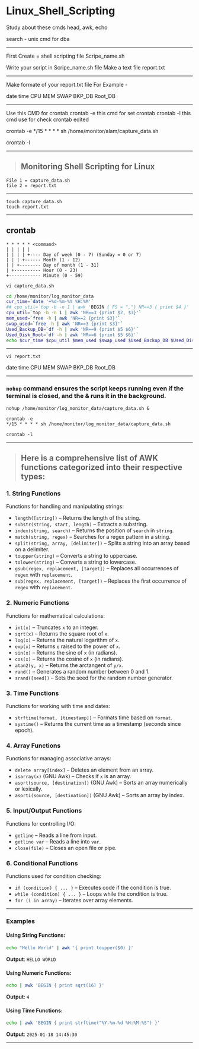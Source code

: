 # Linux_Shell_Scripting

Study about these cmds
head, awk, echo 

search - unix cmd for dba

<hr>
First Create = shell scripting file 
Scripe_name.sh

Write your script in Scripe_name.sh file
Make a text file report.txt

<hr>
Make formate of your report.txt file
For Example - 

date       time  CPU MEM  SWAP  BKP_DB       Root_DB

<hr>

Use this CMD for crontab
crontab -e this cmd for set crontab
crontab -l this cmd use for check crontab edited

crontab -e 
*/15 * * * * sh /home/monitor/alam/capture_data.sh

crontab -l

<hr>

> ## Monitoring Shell Scripting for Linux

```
File 1 = capture_data.sh
file 2 = report.txt
```
<hr>

```
touch capture_data.sh 
touch report.txt
```
<hr>

## crontab 
```
* * * * * <command>
| | | | |
| | | | +---- Day of week (0 - 7) (Sunday = 0 or 7)
| | | +------ Month (1 - 12)
| | +-------- Day of month (1 - 31)
| +---------- Hour (0 - 23)
+------------ Minute (0 - 59)
```

```
vi capture_data.sh 
```
```sh
cd /home/monitor/log_monitor_data
cur_time=`date '+%d-%m-%Y %H:%M'`
## cpu_util=`top -b -n 1 | awk 'BEGIN { FS = ","} NR==3 { print $4 }' | awk '{print 100-$1}'`
cpu_util=`top -b -n 1 | awk 'NR==3 {print $2, $3}'`
mem_used=`free -h | awk 'NR==2 {print $3}'`
swap_used=`free -h | awk 'NR==3 {print $3}'`
Used_Backup_DB=`df -h | awk 'NR==9 {print $5 $6}'`
Used_Disk_Root=`df -h | awk 'NR==6 {print $5 $6}'`
echo $cur_time $cpu_util $mem_used $swap_used $Used_Backup_DB $Used_Disk_Root >> report.txt
```
<hr>

```
vi report.txt
```
date       time  CPU MEM  SWAP  BKP_DB       Root_DB

<hr>

### `nohup` command ensures the script keeps running even if the terminal is closed, and the & runs it in the background.
```
nohup /home/monitor/log_monitor_data/capture_data.sh &
```

```
crontab -e
*/15 * * * * sh /home/monitor/log_monitor_data/capture_data.sh 
```
```
crontab -l
```
<hr>

> ## Here is a comprehensive list of AWK functions categorized into their respective types:

### 1. **String Functions**
Functions for handling and manipulating strings:

- `length([string])` – Returns the length of the string.
- `substr(string, start, length)` – Extracts a substring.
- `index(string, search)` – Returns the position of `search` in `string`.
- `match(string, regex)` – Searches for a regex pattern in a string.
- `split(string, array, [delimiter])` – Splits a string into an array based on a delimiter.
- `toupper(string)` – Converts a string to uppercase.
- `tolower(string)` – Converts a string to lowercase.
- `gsub(regex, replacement, [target])` – Replaces all occurrences of `regex` with `replacement`.
- `sub(regex, replacement, [target])` – Replaces the first occurrence of `regex` with `replacement`.

### 2. **Numeric Functions**
Functions for mathematical calculations:

- `int(x)` – Truncates `x` to an integer.
- `sqrt(x)` – Returns the square root of `x`.
- `log(x)` – Returns the natural logarithm of `x`.
- `exp(x)` – Returns `e` raised to the power of `x`.
- `sin(x)` – Returns the sine of `x` (in radians).
- `cos(x)` – Returns the cosine of `x` (in radians).
- `atan2(y, x)` – Returns the arctangent of `y/x`.
- `rand()` – Generates a random number between 0 and 1.
- `srand([seed])` – Sets the seed for the random number generator.

### 3. **Time Functions**
Functions for working with time and dates:

- `strftime(format, [timestamp])` – Formats time based on `format`.
- `systime()` – Returns the current time as a timestamp (seconds since epoch).

### 4. **Array Functions**
Functions for managing associative arrays:

- `delete array[index]` – Deletes an element from an array.
- `isarray(x)` (GNU Awk) – Checks if `x` is an array.
- `asort(source, [destination])` (GNU Awk) – Sorts an array numerically or lexically.
- `asorti(source, [destination])` (GNU Awk) – Sorts an array by index.

### 5. **Input/Output Functions**
Functions for controlling I/O:

- `getline` – Reads a line from input.
- `getline var` – Reads a line into `var`.
- `close(file)` – Closes an open file or pipe.

### 6. **Conditional Functions**
Functions used for condition checking:

- `if (condition) { ... }` – Executes code if the condition is true.
- `while (condition) { ... }` – Loops while the condition is true.
- `for (i in array)` – Iterates over array elements.

---

### Examples

#### Using String Functions:
```bash
echo "Hello World" | awk '{ print toupper($0) }'
```
**Output**: `HELLO WORLD`

#### Using Numeric Functions:
```bash
echo | awk 'BEGIN { print sqrt(16) }'
```
**Output**: `4`

#### Using Time Functions:
```bash
echo | awk 'BEGIN { print strftime("%Y-%m-%d %H:%M:%S") }'
```
**Output**: `2025-01-18 14:45:30`

---
